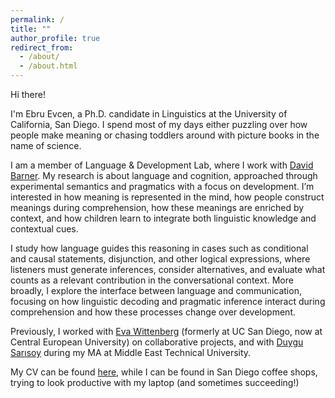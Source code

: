 ```yaml
---
permalink: /
title: ""
author_profile: true
redirect_from: 
  - /about/
  - /about.html
---
```


Hi there!

I'm Ebru Evcen, a Ph.D. candidate in Linguistics at the University of California, San Diego. I spend most of my days either puzzling over how people make meaning or chasing toddlers around with picture books in the name of science.

I am a member of Language & Development Lab, where I work with [David Barner](https://ladlab.ucsd.edu). My research is about language and cognition, approached through experimental semantics and pragmatics with a focus on development. I’m interested in how meaning is represented in the mind, how people construct meanings during comprehension, how these meanings are enriched by context, and how children learn to integrate both linguistic knowledge and contextual cues.

I study how language guides this reasoning in cases such as conditional and causal statements, disjunction, and other logical expressions, where listeners must generate inferences, consider alternatives, and evaluate what counts as a relevant contribution in the conversational context. More broadly, I explore the interface between language and communication, focusing on how linguistic decoding and pragmatic inference interact during comprehension and how these processes change over development.

Previously, I worked with [Eva Wittenberg](https://lcl.ceu.edu) (formerly at UC San Diego, now at Central European University) on collaborative projects, and with [Duygu Sarısoy](https://langcog.metu.edu.tr) during my MA at Middle East Technical University.

My CV can be found <a href="https://ebruevcen.github.io/files/EbruEvcen_CV.pdf" target="_blank">here</a>, while I can be found in San Diego coffee shops, trying to look productive with my laptop (and sometimes succeeding!)







